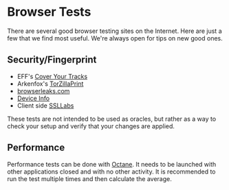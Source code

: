 # Browser Tests

There are several good browser testing sites on the Internet. Here are just a
few that we find most useful. We're always open for tips on new good ones.

## Security/Fingerprint

- EFF's [Cover Your Tracks](https://coveryourtracks.eff.org/)
- Arkenfox's [TorZillaPrint](https://arkenfox.github.io/TZP/index.html)
- [browserleaks.com](https://browserleaks.com/)
- [Device Info](https://www.deviceinfo.me/)
- Client side [SSLLabs](https://www.ssllabs.com/ssltest/viewMyClient.html)

These tests are not intended to be used as oracles, but rather as a way to check
your setup and verify that your changes are applied.

## Performance

Performance tests can be done with [Octane](https://chromium.github.io/octane/).
It needs to be launched with other applications closed and with no other
activity. It is recommended to run the test multiple times and then calculate
the average.
